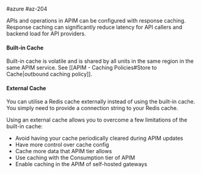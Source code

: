 #azure #az-204 

APIs and operations in APIM can be configured with response caching.
Response caching can significantly reduce latency for API callers and backend load for API providers.

#### Built-in Cache
Built-in cache is volatile and is shared by all units in the same region in the same APIM service.
See [[APIM - Caching Policies#Store to Cache|outbound caching policy]].

#### External Cache
You can utilise a Redis cache externally instead of using the built-in cache.
You simply need to provide a connection string to your Redis cache.

Using an external cache allows you to overcome a few limitations of the built-in cache:
- Avoid having your cache periodically cleared during APIM updates
- Have more control over cache config
- Cache more data that APIM tier allows
- Use caching with the Consumption tier of APIM
- Enable caching in the APIM of self-hosted gateways